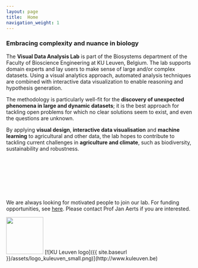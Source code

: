 ```yaml
---
layout: page
title:  Home
navigation_weight: 1
---
```

### Embracing complexity and nuance in biology

<!-- <img style="float: left;" width="100" style="float:left; margin: 0px 10px 10px 0px;" src="{{ site.baseurl }}/assets/vda-lab_logo.png"> -->
The **Visual Data Analysis Lab** is part of the Biosystems department of the Faculty of Bioscience Engineering at KU Leuven, Belgium. The lab supports domain experts and lay users to make sense of large and/or complex datasets. Using a visual analytics approach, automated analysis techniques are combined with interactive data visualization to enable reasoning and hypothesis generation.

The methodology is particularly well-fit for the **discovery of unexpected phenomena in large and dynamic datasets**; it is the best approach for tackling open problems for which no clear solutions seem to exist, and even the questions are unknown.

By applying **visual design**, **interactive data visualisation** and **machine learning** to agricultural and other data, the lab hopes to contribute to tackling current challenges in **agriculture and climate**, such as biodiversity, sustainability and robustness.

<div id="particle-canvas" style="width: 100%; height: 100px; "></div>

<script src="particle_animation.js"></script>

<p></p>

<div class="block">
We are always looking for motivated people to join our lab. For funding opportunities, see <a href="https://research.kuleuven.be/en/research-funding/index">here</a>. Please contact Prof Jan Aerts if you are interested.
</div>

<p></p>
<img style="width: 100px" src="{{ site.baseurl }}/assets/vda-lab_logo_large.png" /> [![KU Leuven logo]({{ site.baseurl }}/assets/logo_kuleuven_small.png)](http://www.kuleuven.be)